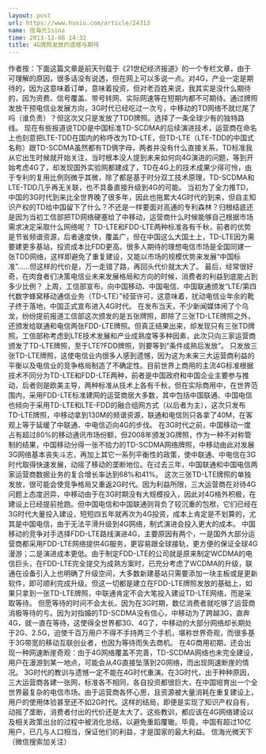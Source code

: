 ```yaml
---
layout: post
url: https://www.huxiu.com/article/24313
name: 信海光1sina
time: 2013-12-08 14:32
title: 4G牌照发放的遗憾与期待
---
```

作者按：下面这篇文章是前天刊载于《21世纪经济报道》的一个专栏文章，由于可理解的原因，很多话没有说透，但在网上可以多说一点。对4G，产业一定是期待的，因为这意味着订单，意味着投资，但对老百姓来说，我其实是没什么期待的，因为资费、信号覆盖、带号转网、实际网速等在短期内都不可期待。通过牌照发放干预电信业发展方向，3G时代已经吃过一次亏，中移动的TD网络不就烂尾了吗（谁负责）？但这次又只是发放了TDD牌照。选择了一条全球少有的独特路线。 现在有些报道说TDD是中国标准TD-SCDMA的后续演进技术，运营商在命名上也刻意把LTE-TDD在国内的称呼改为TD-LTE，但TD-LTE（LTE-TDD的中国式名称）跟TD-SCDMA虽然都有TD俩字母，两者并没有什么直接关系，TD标准我从它出生时候就开始关注，当时根本没人提到未来如何向4G演进的问题，等到开始考虑4G了，却发现国外实验网都建成了，TD在4G上的技术成果少得可怜，由于专利的复用比例则微乎其微，除了都是基于时分双工技术原理，TD-SCDMA和LTE-TDD几乎再无关联，也不具备直接升级到4G的可能。 当初为了全力推TD，中国的3G时代到来比全世界晚了很多年，因此也拖累大4G时代的到来，但自主知识产权的TD给中国留下了什么？不还是一样要面对高通的专利森林？归根结底还是因为当初工信部把TD网络硬塞给了中移动，运营商什么时候能够自己根据市场需求决定采取什么网络呢？ TD-LTE和FDD-LTE两种标准各有千秋，前者的优势是节省频谱资源，后者速度快，覆盖广，但在中国这么大国土上，TD-LTE因为需要建更多基站，投资成本比FDD更高。很多人期待的理想电信市场是全国同建一张TDD网络，这样即避免了重复建设，又能以市场的规模优势来发展“中国标准”......但这样的代价是，万一走错了路，再回头代价就太大了。 最后，经常很好奇，在肉食者们决策电信业未来发展格局和方向的时候，消费者的利益到底能占到多少比例？ 上周，工信部宣布，向中国移动、中国电信、中国联通颁发“LTE/第四代数字蜂窝移动通信业务（TD-LTE）”经营许可，这意味着，扰动电信业年余的靴子终于落地，中国正式宣布进入4G时代。 在发布当天，不少新闻媒体闹了个乌龙，纷纷提前报道工信部这次颁发的是五张牌照，即除了三张TD-LTE牌照之外，还颁发给联通和电信两张FDD-LTE牌照。但真正结果出来，却发现只有三张TD牌照。工信部称考虑到LTE技术发展和产业成熟度等多种因素，此次只向三家运营商颁发了TD-LTE牌照，至于LTE?FDD牌照，则要等到“条件成熟后发放”。 只发放三张TD-LTE牌照，这使电信业内很多人感到遗憾，因为这为未来三大运营商利益的平衡以及电信业的竞争格局制造了不确定性。目前世界上商用的主流4G标准根据技术不同分为TD-LTE和FDD-LTE两种，前者是中国政府和中国企业主要参与推动，后者则是欧美主导，两种标准从技术上各有千秋，但在实际商用中，在世界范围内，采用FDD-LTE标准建网的运营商居大多数，其中包括中国联通、中国电信也倾向于采用TD-LTE和LTE-FDD的融合组网方式（以后者为主），这次只发布TD-LTE牌照，中移动拿到130M的频谱资源，联通和电信则只各拿了40M，在客观上等于延缓了中联通、中电信迈向4G的步伐。 在3G时代之前，中国移动一度占有超过80%的移动通讯市场份额，但2008年颁发3G牌照，作为一种不对称管制的结果，中国移动分得一张不给力的TD-SCDMA网络牌照，中移动由此对发展3G网络基本丧失斗志，再加上其它一系列平衡性的政策，使中联通、中电信在3G时代取得快速发展，动摇了移动的垄断地位。在过去三年，中国联通和中国电信两家运营商数据业务的复合增长率达到68%和41%。 这次三张TD-LTE牌照的单独发放，很可能会使竞争格局又重返2G时代。因为利益所限，三大运营商在对待4G问题上态度迥异，中移动由于在3G时期没有大规模投入，因此对4G格外积极，在建设上已经提前抢跑。但中国电信和中国联通则背负了较沉重的包袱，它们已经在3G时代大量投入建设，短短四五年就再次为4G投资，成本上肯定是不划算的，尤其是中国电信，由于无法平滑升级到4G网络，制式演进会投入更大的成本。 中国移动的竞争对手选择FDD-LTE路线演进4G，主要原因有两个，一是国外大部分运营商都采用FDD-LTE网络提供4G服务，更容易跟全球接轨，更方便的保证全球4G漫游；二是演进成本更低。由于制定FDD-LTE的公司就是原来制定WCDMA的电信巨头，在FDD-LTE完全提交为成熟方案时，已充分考虑了WCDMA的升级，联通在设备引入上也明确了升级空间，大多数新建基站只需要添加一块主板或是更新软件，即可顺利完成升级。但这一切都是建立在FDD-LTE牌照发放的基础上，如果只拿到一张TD-LTE牌照，中联通肯定不会大笔投入建设TD-LTE网络，而是采取等待。 但愿等待的时间不会太长。因为在3G时期，数亿消费者就吃够了运营商消极等待的亏。因为对指婚的TD-SCDMA没有信心，中移动为了跨越3G，直奔4G，就一直在等待，这使得全世界都3G、4G了，中移动的大部分网络却长期处于2G、2.5G，迫使千百万用户不得不手持两三个手机，堪称世界奇观，而很多基于3G带宽的移动互联创业者，也因为等待而失去商机。 在4G商用初期，还会出现一种网速断崖奇观：由于4G网络覆盖不完善，TD-SCDMA网络也未完全建设，用户在漫游到某一地点，可能会从4G直接坠落到2G网络，而出现网速断崖的情况。 3G时代的教训与遗憾一定不能在4G时代重演。在3G时代，出于种种原因，三大运营商各建一张网，标准各不相同，各自投资都很巨大，在中国培育出一个全世界最复杂的电信市场。由于运营商各怀心思，且资源被大量消耗在重复建设上，用户的使用体验甚至还不如2G时代。这样的结局，即便是实现了知识产权自有，动摇了垄断，消费者付出的代价还是太大了。这些教训，都应该在4G网络建设以及相关政策出台的过程中被消化总结，以避免重蹈覆辙。毕竟，中国有超过10亿用户，已几与人口相当，保证他们的利益，才是国家的最大利益。 信海光微天下（微信搜索加关注）

